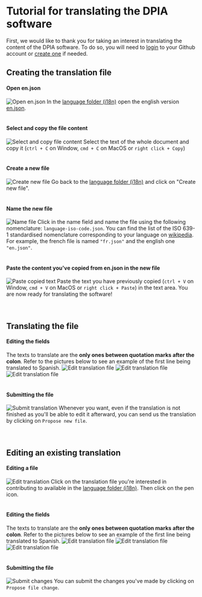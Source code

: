# Tutorial for translating the DPIA software

First, we would like to thank you for taking an interest in translating the content of the DPIA software. To do so, you will need to [login](https://github.com/login?return_to=%2Fjoin%3Fsource%3Dheader-home "Login to your Github Account") to your Github account or [create one](https://github.com/join?source=header-home "Create Github Account") if needed.  

## Creating the translation file
#### Open en.json
![Open en.json](https://framapic.org/OBWmmOmKzU2X/jwhmQzQwzvgY.jpg "Open en.json")
In the [language folder (i18n)](https://github.com/LINCnil/pia/tree/master/src/assets/i18n "Language folder") open the english version [en.json](https://github.com/LINCnil/pia/blob/master/src/assets/i18n/en.json "en.json").
<br><br>

#### Select and copy the file content
![Select and copy file content](https://framapic.org/xJxCBmAWtqKb/Yvu0jzpIrHNL.jpg "Select and copy file content")
Select the text of the whole document and copy it (`ctrl + C` on Window, `cmd + C` on MacOS or `right click + Copy`)
<br><br>

#### Create a new file
![Create new file](https://framapic.org/hgJ3kHszT4GP/aCMBFc1BHQLh.jpg "Create new file")
Go back to the [language folder (i18n)](https://github.com/LINCnil/pia/tree/master/src/assets/i18n "Language folder") and click on "Create new file".
<br><br>

#### Name the new file
![Name file](https://framapic.org/5NSCLkphsclz/el5CioUy0lBy.jpg "ISO 639-1")
Click in the name field and name the file using the following nomenclature: `language-iso-code.json`. You can find the list of the ISO 639-1 standardised nomenclature corresponding to your language on [wikipedia](https://en.wikipedia.org/wiki/List_of_ISO_639-1_codes "en.json"). For example, the french file is named `"fr.json"` and the english one `"en.json"`.
<br><br>

#### Paste the content you've copied from en.json in the new file
![Paste copied text](https://framapic.org/jCRZt9wNlpME/pDblVKx7NtY7.jpg "Paste copied text")
Paste the text you have previously copied (`ctrl + V` on Window, `cmd + V` on MacOS or `right click + Paste`) in the text area. You are now ready for translating the software! 
<br><br><br>

## Translating the file
#### Editing the fields
The texts to translate are the __only ones between quotation marks after the colon__. Refer to the pictures below to see an example of the first line being translated to Spanish. 
![Edit translation file](https://framapic.org/vPMylX5Z4mnh/B2Hye8NOTn8C.jpg "Edit translation file")
![Edit translation file](https://framapic.org/SFkFzG3Zm6Ai/qNuP0vINY666.jpg "Edit translation file")
![Edit translation file](https://framapic.org/rdIx2y5mQRJq/RuBGwQLBCprA.jpg "Edit translation file")
<br><br>

#### Submitting the file
![Submit translation](https://framapic.org/RTvrlhgSRmFv/c5NnYd4SNphe.jpg "Submit file")
Whenever you want, even if the translation is not finished as you'll be able to edit it afterward, you can send us the translation by clicking on `Propose new file`.
<br><br><br>

## Editing an existing translation
#### Editing a file
![Edit translation](https://framapic.org/KjwFka2PMv2K/Urbl3OZydG5T.jpg "Edit file")
Click on the translation file you're interested in contributing to available in the [language folder (i18n)](https://github.com/LINCnil/pia/tree/master/src/assets/i18n "Language folder"). Then click on the pen icon.
<br><br>

#### Editing the fields
The texts to translate are the __only ones between quotation marks after the colon__. Refer to the pictures below to see an example of the first line being translated to Spanish. 
![Edit translation file](https://framapic.org/vPMylX5Z4mnh/B2Hye8NOTn8C.jpg "Edit translation file")
![Edit translation file](https://framapic.org/SFkFzG3Zm6Ai/qNuP0vINY666.jpg "Edit translation file")
![Edit translation file](https://framapic.org/rdIx2y5mQRJq/RuBGwQLBCprA.jpg "Edit translation file")
<br><br>

#### Submitting the file
![Submit changes](https://framapic.org/KTzv9GXgIaQ2/c2jLISuRhH5A.jpg "Submit changes")
You can submit the changes you've made by clicking on `Propose file change`.
<br><br>
